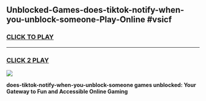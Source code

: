 
## Unblocked-Games-does-tiktok-notify-when-you-unblock-someone-Play-Online #vsicf
<h3>
<a href="https://news.freeplayer.one?title=does-tiktok-notify-when-you-unblock-someone&ref=3">CLICK TO PLAY</a></h3>
<hr>

<h3>
<a href="https://news.freeplayer.one?title=does-tiktok-notify-when-you-unblock-someone&ref=3">CLICK 2 PLAY</a>
  
</h3>

<a href="https://news.freeplayer.one?title=does-tiktok-notify-when-you-unblock-someone&ref=3"><img src="https://clearcache.store/games.png"></a>


**does-tiktok-notify-when-you-unblock-someone games unblocked: Your Gateway to Fun and Accessible Online Gaming**
